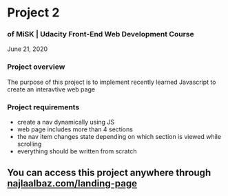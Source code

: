 # Project 2
### of MiSK | Udacity Front-End Web Development Course
June 21, 2020

### Project overview
The purpose of this project is to implement recently learned Javascript to create an interavtive web page

### Project requirements
* create a nav dynamically using JS
* web page includes more than 4 sections
* the nav item changes state depending on which section is viewed while scrolling
* everything should be written from scratch

## You can access this project anywhere through [najlaalbaz.com/landing-page](http://www.najlaalbaz.com/landing-page)
